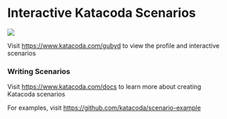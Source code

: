 # Interactive Katacoda Scenarios

[![](http://shields.katacoda.com/katacoda/gubyd/count.svg)](https://www.katacoda.com/gubyd "Get your profile on Katacoda.com")

Visit https://www.katacoda.com/gubyd to view the profile and interactive scenarios

### Writing Scenarios
Visit https://www.katacoda.com/docs to learn more about creating Katacoda scenarios

For examples, visit https://github.com/katacoda/scenario-example
